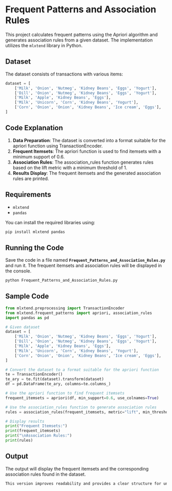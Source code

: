 # Frequent Patterns and Association Rules

This project calculates frequent patterns using the Apriori algorithm and generates association rules from a given dataset. The implementation utilizes the `mlxtend` library in Python.

## Dataset

The dataset consists of transactions with various items:

```python
dataset = [
    ['Milk', 'Onion', 'Nutmeg', 'Kidney Beans', 'Eggs', 'Yogurt'],
    ['Dill', 'Onion', 'Nutmeg', 'Kidney Beans', 'Eggs', 'Yogurt'],
    ['Milk', 'Apple', 'Kidney Beans', 'Eggs'],
    ['Milk', 'Unicorn', 'Corn', 'Kidney Beans', 'Yogurt'],
    ['Corn', 'Onion', 'Onion', 'Kidney Beans', 'Ice cream', 'Eggs'],
]
```
## Code Explanation
1. **Data Preparation**: The dataset is converted into a format suitable for the apriori function using TransactionEncoder.
2. **Frequent Itemsets**: The apriori function is used to find itemsets with a minimum support of 0.6.
3. **Association Rules**: The association_rules function generates rules based on the lift metric with a minimum threshold of 1.
4. **Results Display**: The frequent itemsets and the generated association rules are printed.

## Requirements
- `mlxtend`
- `pandas`

You can install the required libraries using:
```bash
pip install mlxtend pandas
```
## Running the Code
Save the code in a file named **`Frequent_Patterns_and_Association_Rules.py`** and run it. The frequent itemsets and association rules will be displayed in the console.

```bash
python Frequent_Patterns_and_Association_Rules.py
```
## Sample Code
```python
from mlxtend.preprocessing import TransactionEncoder
from mlxtend.frequent_patterns import apriori, association_rules
import pandas as pd

# Given dataset
dataset = [
    ['Milk', 'Onion', 'Nutmeg', 'Kidney Beans', 'Eggs', 'Yogurt'],
    ['Dill', 'Onion', 'Nutmeg', 'Kidney Beans', 'Eggs', 'Yogurt'],
    ['Milk', 'Apple', 'Kidney Beans', 'Eggs'],
    ['Milk', 'Unicorn', 'Corn', 'Kidney Beans', 'Yogurt'],
    ['Corn', 'Onion', 'Onion', 'Kidney Beans', 'Ice cream', 'Eggs'],
]

# Convert the dataset to a format suitable for the apriori function
te = TransactionEncoder()
te_ary = te.fit(dataset).transform(dataset)
df = pd.DataFrame(te_ary, columns=te.columns_)

# Use the apriori function to find frequent itemsets
frequent_itemsets = apriori(df, min_support=0.6, use_colnames=True)

# Use the association_rules function to generate association rules
rules = association_rules(frequent_itemsets, metric="lift", min_threshold=1)

# Display results
print("Frequent Itemsets:")
print(frequent_itemsets)
print("\nAssociation Rules:")
print(rules)

```
## Output
The output will display the frequent itemsets and the corresponding association rules found in the dataset.
```css
This version improves readability and provides a clear structure for understanding the code and its execution.
```



